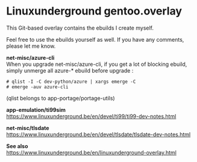 # Linuxunderground gentoo.overlay

This Git-based overlay contains the ebuilds I create myself.

Feel free to use the ebuilds yourself as well. If you have any comments, please let me know.

**net-misc/azure-cli**  
When you upgrade net-misc/azure-cli, if you get a lot of blocking ebuild,
simply unmerge all azure-* ebuild before upgrade :
```
# qlist -I -C dev-python/azure | xargs emerge -C
# emerge -auv azure-cli
```
(qlist belongs to app-portage/portage-utils)

**app-emulation/ti99sim**  
https://www.linuxunderground.be/en/devel/ti99/ti99-dev-notes.html

**net-misc/tlsdate**  
https://www.linuxunderground.be/en/devel/tlsdate/tlsdate-dev-notes.html

**See also**  
https://www.linuxunderground.be/en/linuxunderground-overlay.html

